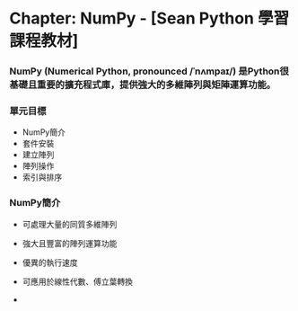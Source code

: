 # Chapter: NumPy - [Sean Python 學習課程教材]
### NumPy (Numerical Python, pronounced /ˈnʌmpaɪ/) 是Python很基礎且重要的擴充程式庫，提供強大的多維陣列與矩陣運算功能。
### 單元目標
- NumPy簡介
- 套件安裝
- 建立陣列
- 陣列操作
- 索引與排序

### NumPy簡介
- 可處理大量的同質多維陣列
- 強大且豐富的陣列運算功能
- 優異的執行速度
- 可應用於線性代數、傅立葉轉換

- 



